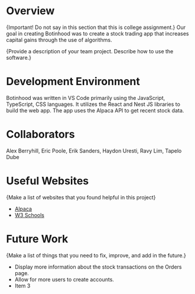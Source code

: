 # Overview

{Important! Do not say in this section that this is college assignment.}
Our goal in creating Botinhood was to create a stock trading app that increases capital gains through the use of algorithms.

{Provide a description of your team project. Describe how to use the software.}

# Development Environment

Botinhood was written in VS Code primarily using the JavaScript, TypeScript, CSS languages.
It utilizes the React and Nest JS libraries to build the web app. The app uses the Alpaca API to get recent stock data.

# Collaborators

Alex Berryhill, Eric Poole, Erik Sanders, Haydon Uresti, Ravy Lim, Tapelo Dube

# Useful Websites

{Make a list of websites that you found helpful in this project}

- [Alpaca](https://alpaca.markets/support/can-developers-enable-other-users-to-login-with-their-own-credentials)
- [W3 Schools](https://www.w3schools.com/jsref/jsref_includes_array.asp)

# Future Work

{Make a list of things that you need to fix, improve, and add in the future.}

- Display more information about the stock transactions on the Orders page.
- Allow for more users to create accounts.
- Item 3
